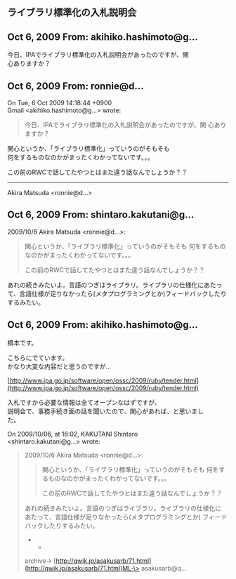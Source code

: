 ## ライブラリ標準化の入札説明会

## Oct 6, 2009 From: akihiko.hashimoto@g...

今日、IPAでライブラリ標準化の入札説明会があったのですが、関   
心ありますか？

## Oct 6, 2009 From: ronnie@d...

On Tue, 6 Oct 2009 14:18:44 +0900  
Gmail \<akihiko.hashimoto@g...\> wrote:

> 今日、IPAでライブラリ標準化の入札説明会があったのですが、関 心ありますか？

関心というか、「ライブラリ標準化」っていうのがそもそも  
何をするものなのかがまったくわかってないです。。。

この前のRWCで話してたやつとはまた違う話なんでしょうか？？

* * *

Akira Matsuda \<ronnie@d...\>

## Oct 6, 2009 From: shintaro.kakutani@g...

2009/10/6 Akira Matsuda \<ronnie@d...\>:

> 関心というか、「ライブラリ標準化」っていうのがそもそも 何をするものなのかがまったくわかってないです。。。
> 
> この前のRWCで話してたやつとはまた違う話なんでしょうか？？

あれの続きみたいよ。言語のつぎはライブラリ。ライブラリの仕様化にあたって、言語仕様が足りなかったら(メタプログラミングとか)フィードバックしたりするみたい。

## Oct 6, 2009 From: akihiko.hashimoto@g...

橋本です。

こちらにでています。  
かなり大変な内容だと思うのですが…

[http://www.ipa.go.jp/software/open/ossc/2009/ruby/tender.html](http://www.ipa.go.jp/software/open/ossc/2009/ruby/tender.html)

入札ですから必要な情報は全てオープンなはずですが、  
説明会で、事務手続き面の話を聞いたので、関心があれば、と思いまし   
た。

On 2009/10/06, at 16:02, KAKUTANI Shintaro   
\<shintaro.kakutani@g...\> wrote:

> 2009/10/6 Akira Matsuda \<ronnie@d...\>:
> 
> > 関心というか、「ライブラリ標準化」っていうのがそもそも 何をするものなのかがまったくわかってないです。。。
> > 
> > この前のRWCで話してたやつとはまた違う話なんでしょうか？？
> 
> あれの続きみたいよ。言語のつぎはライブラリ。ライブラリの仕様化に あたって、言語仕様が足りなかったら(メタプログラミングとか) フィードバックしたりするみたい。
> 
> - -
> 
> archive-\> [http://qwik.jp/asakusarb/71.html](http://qwik.jp/asakusarb/71.html)ML-\> asakusarb@q...
